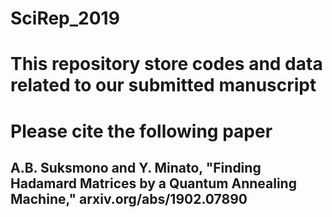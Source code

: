 # SciRep_2019
# This repository store codes and data related to our submitted manuscript
# Please cite the following paper
## A.B. Suksmono and Y. Minato, "Finding Hadamard Matrices by a Quantum Annealing Machine," arxiv.org/abs/1902.07890
